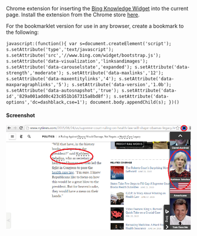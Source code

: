 Chrome extension for inserting the [Bing Knowledge Widget](https://www.bing.com/widget/knowledge) into the current page.  Install the extension from the Chrome store [here](https://chrome.google.com/webstore/detail/imcpgmmmelbmjoinffdjpkgjmooejkkp).

For the bookmarklet version for use in any browser, create a bookmark to the following:

    javascript:(function(){ var s=document.createElement('script'); s.setAttribute('type','text/javascript'); s.setAttribute('src','//www.bing.com/widget/bootstrap.js'); s.setAttribute('data-visualization','linksandimages'); s.setAttribute('data-carouselstate','expanded'); s.setAttribute('data-strength','moderate'); s.setAttribute('data-maxlinks','12'); s.setAttribute('data-maxentitylinks','4'); s.setAttribute('data-maxparagraphlinks','5'); s.setAttribute('data-version','1.0b'); s.setAttribute('data-autosnapshot','true'); s.setAttribute('data-id','829a001add0c423c851b167315a8bd8f'); s.setAttribute('data-options','dc=dashblack,cse=1'); document.body.appendChild(s); })()

#### Screenshot

![screenshot](https://github.com/thinkcontext/bing-knowledge/raw/master/icons/bing-screen-sm.png)

